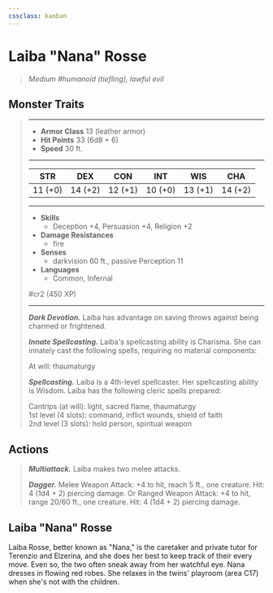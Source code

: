 ```yaml
---
cssclass: kanban
---
```


# Laiba "Nana" Rosse
>*Medium #humanoid (tiefling), lawful evil*
## Monster Traits
>___
>- **Armor Class** 13 (leather armor)
>- **Hit Points** 33 (6d8 + 6)
>- **Speed** 30 ft.
>___
>|STR|DEX|CON|INT|WIS|CHA|
>|:---:|:---:|:---:|:---:|:---:|:---:|
>|11 (+0)|14 (+2)|12 (+1)|10 (+0)|13 (+1)|14 (+2)|
>___
>- **Skills**
>	 - Deception +4, Persuasion +4, Religion +2
>- **Damage Resistances**
>	 - fire
>- **Senses**
>	 - darkvision 60 ft., passive Perception 11
>- **Languages**
>	 - Common, Infernal
>
> #cr2 (450 XP)
>___
>***Dark Devotion.*** Laiba has advantage on saving throws against being charmed or frightened.  
>
>***Innate Spellcasting.*** Laiba's spellcasting ability is Charisma. She can innately cast the following spells, requiring no material components:  
>
>At will: thaumaturgy  
>
>
>***Spellcasting.*** Laiba is a 4th-level spellcaster. Her spellcasting ability is Wisdom. Laiba has the following cleric spells prepared:  
>
>Cantrips (at will): light, sacred flame, thaumaturgy  
>1st level (4 slots): command, inflict wounds, shield of faith  
>2nd level (3 slots): hold person, spiritual weapon  
>
## Actions
>***Multiattack.*** Laiba makes two melee attacks.  
>
>***Dagger.*** Melee Weapon Attack: +4 to hit, reach 5 ft., one creature. Hit: 4 (1d4 + 2) piercing damage. Or Ranged Weapon Attack: +4 to hit, range 20/60 ft., one creature. Hit: 4 (1d4 + 2) piercing damage.
## Laiba "Nana" Rosse
Laiba Rosse, better known as "Nana," is the caretaker and private tutor for Terenzio and Elzerina, and she does her best to keep track of their every move. Even so, the two often sneak away from her watchful eye. Nana dresses in flowing red robes. She relaxes in the twins' playroom (area C17) when she's not with the children.